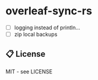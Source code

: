 # overleaf-sync-rs

- [ ] logging instead of println...
- [ ] zip local backups

## 📋 License

MIT - see LICENSE
